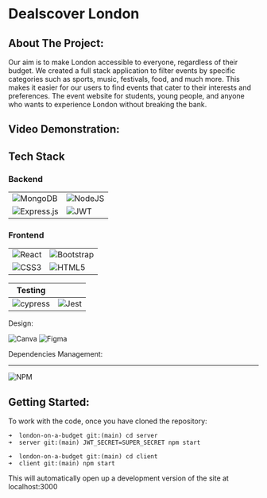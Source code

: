 # Dealscover London


## About The Project:

Our aim is to make London accessible to everyone, regardless of their budget. We created a full stack application to filter events by specific categories such as sports, music, festivals, food, and much more. This makes it easier for our users to find events that cater to their interests and preferences. The event website for students, young people, and anyone who wants to experience London without breaking the bank.


## Video Demonstration:

## Tech Stack 


### Backend
| | |
| ----------- | ----------- |
| ![MongoDB](https://img.shields.io/badge/MongoDB-%234ea94b.svg?style=for-the-badge&logo=mongodb&logoColor=white) | ![NodeJS](https://img.shields.io/badge/node.js-6DA55F?style=for-the-badge&logo=node.js&logoColor=white) |
| ![Express.js](https://img.shields.io/badge/express.js-%23404d59.svg?style=for-the-badge&logo=express&logoColor=%2361DAFB) | ![JWT](https://img.shields.io/badge/JWT-black?style=for-the-badge&logo=JSON%20web%20tokens) |

### Frontend

|  | |
| ----------- | ----------- |
|![React](https://img.shields.io/badge/react-%2320232a.svg?style=for-the-badge&logo=react&logoColor=%2361DAFB)| ![Bootstrap](https://img.shields.io/badge/bootstrap-%23563D7C.svg?style=for-the-badge&logo=bootstrap&logoColor=white)|
| ![CSS3](https://img.shields.io/badge/css3-%231572B6.svg?style=for-the-badge&logo=css3&logoColor=white)|![HTML5](https://img.shields.io/badge/html5-%23E34F26.svg?style=for-the-badge&logo=html5&logoColor=white)|


| Testing |  |
| ----------- | ----------- |
| ![cypress](https://img.shields.io/badge/-cypress-%23E5E5E5?style=for-the-badge&logo=cypress&logoColor=058a5e)| ![Jest](https://img.shields.io/badge/-jest-%23C21325?style=for-the-badge&logo=jest&logoColor=white) |





Design:



![Canva](https://img.shields.io/badge/Canva-%2300C4CC.svg?style=for-the-badge&logo=Canva&logoColor=white)
![Figma](https://img.shields.io/badge/figma-%23F24E1E.svg?style=for-the-badge&logo=figma&logoColor=white)   


Dependencies Management:

---

![NPM](https://img.shields.io/badge/NPM-%23CB3837.svg?style=for-the-badge&logo=npm&logoColor=white)


## Getting Started:

To work with the code, once you have cloned the repository:

```terminal
➜  london-on-a-budget git:(main) cd server 
➜  server git:(main) JWT_SECRET=SUPER_SECRET npm start
```

```terminal
➜  london-on-a-budget git:(main) cd client
➜  client git:(main) npm start
```


This will automatically open up a development version of the site at localhost:3000
